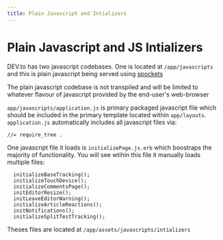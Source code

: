 ```yaml
---
title: Plain Javascript and Intializers
---
```


# Plain Javascript and JS Intializers

DEV.to has two javascript codebases. One is located at
`/app/javascripts` and this is plain javascript being served using [spockets](https://github.com/rails/sprockets-rails)

The plain javascript codebase is not transpiled and will be limited to
whatever flavour of javascript provided by the end-user's
web-browser

`app/javascripts/application.js` is primary packaged javascript file
which should be included in the primary template located within
`app/layouts`. `application.js` automatically includes all javascript
files via:

```
//= require_tree .
```

One javascript file it loads is `initializePage.js.erb` which boostraps
the majority of functionality. You will see wtihin this file it manually
loads multiple files:

```
  initializeBaseTracking();
  initializeTouchDevice();
  initializeCommentsPage();
  initEditorResize();
  initLeaveEditorWarning();
  initializeArticleReactions();
  initNotifications();
  initializeSplitTestTracking();
```

Theses files are located at `/app/assets/javascripts/intializers`
